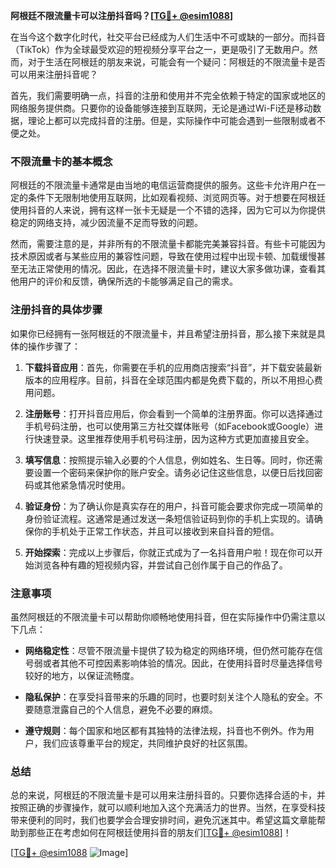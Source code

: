 **阿根廷不限流量卡可以注册抖音吗？[[TG💪+ @esim1088](https://t.me/s/esim1088)]**

在当今这个数字化时代，社交平台已经成为人们生活中不可或缺的一部分。而抖音（TikTok）作为全球最受欢迎的短视频分享平台之一，更是吸引了无数用户。然而，对于生活在阿根廷的朋友来说，可能会有一个疑问：阿根廷的不限流量卡是否可以用来注册抖音呢？

首先，我们需要明确一点，抖音的注册和使用并不完全依赖于特定的国家或地区的网络服务提供商。只要你的设备能够连接到互联网，无论是通过Wi-Fi还是移动数据，理论上都可以完成抖音的注册。但是，实际操作中可能会遇到一些限制或者不便之处。

### 不限流量卡的基本概念

阿根廷的不限流量卡通常是由当地的电信运营商提供的服务。这些卡允许用户在一定的条件下无限制地使用互联网，比如观看视频、浏览网页等。对于想要在阿根廷使用抖音的人来说，拥有这样一张卡无疑是一个不错的选择，因为它可以为你提供稳定的网络支持，减少因流量不足而导致的问题。

然而，需要注意的是，并非所有的不限流量卡都能完美兼容抖音。有些卡可能因为技术原因或者与某些应用的兼容性问题，导致在使用过程中出现卡顿、加载缓慢甚至无法正常使用的情况。因此，在选择不限流量卡时，建议大家多做功课，查看其他用户的评价和反馈，确保所选的卡能够满足自己的需求。

### 注册抖音的具体步骤

如果你已经拥有一张阿根廷的不限流量卡，并且希望注册抖音，那么接下来就是具体的操作步骤了：

1. **下载抖音应用**：首先，你需要在手机的应用商店搜索“抖音”，并下载安装最新版本的应用程序。目前，抖音在全球范围内都是免费下载的，所以不用担心费用问题。

2. **注册账号**：打开抖音应用后，你会看到一个简单的注册界面。你可以选择通过手机号码注册，也可以使用第三方社交媒体账号（如Facebook或Google）进行快速登录。这里推荐使用手机号码注册，因为这种方式更加直接且安全。

3. **填写信息**：按照提示输入必要的个人信息，例如姓名、生日等。同时，你还需要设置一个密码来保护你的账户安全。请务必记住这些信息，以便日后找回密码或其他紧急情况时使用。

4. **验证身份**：为了确认你是真实存在的用户，抖音可能会要求你完成一项简单的身份验证流程。这通常是通过发送一条短信验证码到你的手机上实现的。请确保你的手机处于正常工作状态，并且可以接收到来自抖音的短信。

5. **开始探索**：完成以上步骤后，你就正式成为了一名抖音用户啦！现在你可以开始浏览各种有趣的短视频内容，并尝试自己创作属于自己的作品了。

### 注意事项

虽然阿根廷的不限流量卡可以帮助你顺畅地使用抖音，但在实际操作中仍需注意以下几点：

- **网络稳定性**：尽管不限流量卡提供了较为稳定的网络环境，但仍然可能存在信号弱或者其他不可控因素影响体验的情况。因此，在使用抖音时尽量选择信号较好的地方，以保证流畅度。
  
- **隐私保护**：在享受抖音带来的乐趣的同时，也要时刻关注个人隐私的安全。不要随意泄露自己的个人信息，避免不必要的麻烦。

- **遵守规则**：每个国家和地区都有其独特的法律法规，抖音也不例外。作为用户，我们应该尊重平台的规定，共同维护良好的社区氛围。

### 总结

总的来说，阿根廷的不限流量卡是可以用来注册抖音的。只要你选择合适的卡，并按照正确的步骤操作，就可以顺利地加入这个充满活力的世界。当然，在享受科技带来便利的同时，我们也要学会合理安排时间，避免沉迷其中。希望这篇文章能帮助到那些正在考虑如何在阿根廷使用抖音的朋友们[[TG💪+ @esim1088](https://t.me/s/esim1088)]！

[[TG💪+ @esim1088](https://t.me/s/esim1088) ![Image](https://i.postimg.cc/4NQfJmqS/Snipaste-2025-05-13-00-14-12.png)]